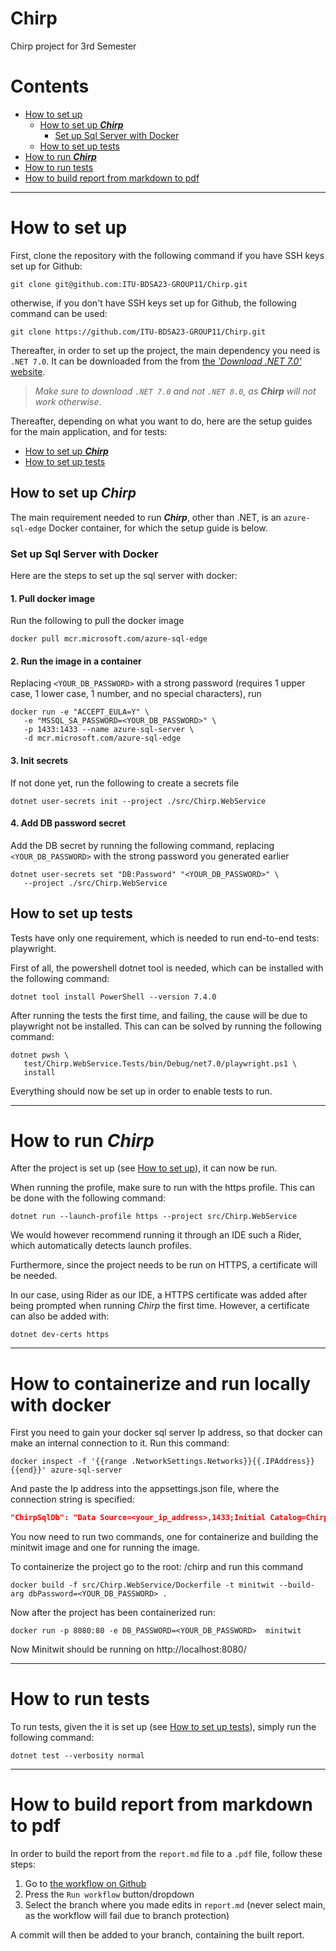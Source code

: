 # Chirp
Chirp project for 3rd Semester

# Contents

- [How to set up](#how-to-set-up)
  - [How to set up **_Chirp_**](#how-to-set-up-chirp)
    - [Set up Sql Server with Docker](#set-up-sql-server-with-docker)
  - [How to set up tests](#how-to-set-up-tests)
- [How to run **_Chirp_**](#how-to-run-chirp)
- [How to run tests](#how-to-run-tests)
- [How to build report from markdown to pdf](#how-to-build-report-from-markdown-to-pdf)

---

# How to set up
First, clone the repository with the following command if you have SSH keys set up for Github:
```shell
git clone git@github.com:ITU-BDSA23-GROUP11/Chirp.git
```
otherwise, if you don't have SSH keys set up for Github, the following command can be used:
```shell
git clone https://github.com/ITU-BDSA23-GROUP11/Chirp.git
```

Thereafter, in order to set up the project, the main dependency you need is `.NET 7.0`.
It can be downloaded from the from [the _'Download .NET 7.0'_ website](https://dotnet.microsoft.com/en-us/download/dotnet/7.0).
> _Make sure to download `.NET 7.0` and not `.NET 8.0`, as **Chirp** will not work otherwise_.

Thereafter, depending on what you want to do, here are the setup guides for the main application, and for tests:
- [How to set up **_Chirp_**](#how-to-set-up-chirp)
- [How to set up tests](#how-to-set-up-tests)

## How to set up **_Chirp_**
The main requirement needed to run **_Chirp_**, other than .NET, is an `azure-sql-edge` Docker container, for which the setup guide is below.

### Set up Sql Server with Docker
Here are the steps to set up the sql server with docker:

#### 1. Pull docker image

Run the following to pull the docker image

`docker pull mcr.microsoft.com/azure-sql-edge`


#### 2. Run the image in a container
Replacing `<YOUR_DB_PASSWORD>` with a strong password (requires 1 upper case, 1 lower case, 1 number, and no special characters), run

```shell
docker run -e "ACCEPT_EULA=Y" \
   -e "MSSQL_SA_PASSWORD=<YOUR_DB_PASSWORD>" \
   -p 1433:1433 --name azure-sql-server \
   -d mcr.microsoft.com/azure-sql-edge
```

#### 3. Init secrets
If not done yet, run the following to create a secrets file

```shell
dotnet user-secrets init --project ./src/Chirp.WebService
```

#### 4. Add DB password secret
Add the DB secret by running the following command, replacing `<YOUR_DB_PASSWORD>` with the strong password you generated earlier

```shell
dotnet user-secrets set "DB:Password" "<YOUR_DB_PASSWORD>" \
   --project ./src/Chirp.WebService
```

## How to set up tests
Tests have only one requirement, which is needed to run end-to-end tests: playwright.

First of all, the powershell dotnet tool is needed, which can be installed with the following command:
```shell
dotnet tool install PowerShell --version 7.4.0
```

After running the tests the first time, and failing, the cause will be due to playwright not be installed. This can can be solved by running the following command:
```shell
dotnet pwsh \
   test/Chirp.WebService.Tests/bin/Debug/net7.0/playwright.ps1 \
   install
 ```

Everything should now be set up in order to enable tests to run.

---

# How to run _Chirp_
After the project is set up (see [How to set up](#how-to-set-up)), it can now be run.

When running the profile, make sure to run with the https profile.
This can be done with the following command:
```shell
dotnet run --launch-profile https --project src/Chirp.WebService
```
We would however recommend running it through an IDE such a Rider, which automatically detects launch profiles.

Furthermore, since the project needs to be run on HTTPS, a certificate will be needed.

In our case, using Rider as our IDE, a HTTPS certificate was added after being prompted when running _Chirp_ the first time.
However, a certificate can also be added with:
```shell
dotnet dev-certs https
```
---

# How to containerize and run locally with docker
First you need to gain your docker sql server Ip address, so that docker can make an internal connection to it. Run this command:
```shell
docker inspect -f '{{range .NetworkSettings.Networks}}{{.IPAddress}}{{end}}' azure-sql-server
```
And paste the Ip address into the appsettings.json file, where the connection string is specified:
```json
"ChirpSqlDb": "Data Source=<your_ip_address>,1433;Initial Catalog=Chirp;User=sa;TrustServerCertificate=True"
```

You now need to run two commands, one for containerize and building the minitwit image and one for running the image.

To containerize the project go to the root: /chirp and run this command
```shell
docker build -f src/Chirp.WebService/Dockerfile -t minitwit --build-arg dbPassword=<YOUR_DB_PASSWORD> .
```

Now after the project has been containerized run:
```shell
docker run -p 8080:80 -e DB_PASSWORD=<YOUR_DB_PASSWORD>  minitwit
```

Now Minitwit should be running on http://localhost:8080/

---

# How to run tests
To run tests, given the it is set up (see [How to set up tests](#how-to-set-up-tests)), simply run the following command:
```shell
dotnet test --verbosity normal
```

---

# How to build report from markdown to pdf
In order to build the report from the `report.md` file to a `.pdf` file, follow these steps:
1. Go to [the workflow on Github](https://github.com/ITU-BDSA23-GROUP11/Chirp/actions/workflows/report_build.yml)
2. Press the `Run workflow` button/dropdown
3. Select the branch where you made edits in `report.md` (never select main, as the workflow will fail due to branch protection)

A commit will then be added to your branch, containing the built report.